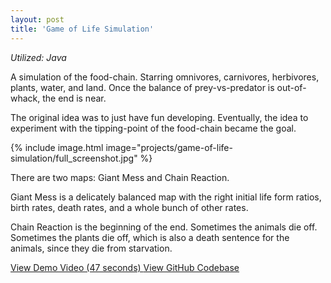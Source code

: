 ```yaml
---
layout: post
title: 'Game of Life Simulation'
---
```


*Utilized: Java*

A simulation of the food-chain. Starring omnivores, carnivores, herbivores, plants, water, and land. Once the balance of prey-vs-predator is out-of-whack, the end is near.

The original idea was to just have fun developing. Eventually, the idea to experiment with the tipping-point of the food-chain became the goal.

{% include image.html image="projects/game-of-life-simulation/full_screenshot.jpg" %}

There are two maps: Giant Mess and Chain Reaction.

Giant Mess is a delicately balanced map with the right initial life form ratios, birth rates, death rates, and a whole bunch of other rates.

Chain Reaction is the beginning of the end. Sometimes the animals die off. Sometimes the plants die off, which is also a death sentence for the animals, since they die from starvation.

<a href="https://youtu.be/1l658kcB-rE">
  View Demo Video (47 seconds) <i class="fa fa-arrow-right" aria-hidden="true"></i>
</a>

<a href="https://github.com/MikeWeiZhou/game-of-life-simulation">
  View GitHub Codebase <i class="fa fa-arrow-right" aria-hidden="false"></i>
</a>
